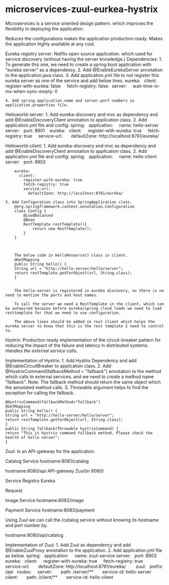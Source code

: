# microservices-zuul-eurkea-hystrix


Microservices is a service oriented design pattern.
which improves the flexibility in deploying the application. 


Reduces the configurations makes the application production ready.
Makes the application highly available at any cost.



Eureka registry server: Netflix open source application. which used for service discovery (without having the server knowledge.)
Dependencies:
	1. To generate this one, we need to create a spring boot application with "eureka server" as a dependency.
	2. Add @EnableEurekaServer annotation to the application.java class.
	3. Add application.yml file to not register this eureka server as one of the service and add below lines.
		eureka:
		  client:
		    register-with-eureka: false
		    fetch-registry: false
		  server:
		    wait-time-in-ms-when-sync-empty: 0
		
	4. Add spring.application.name and server.port numbers in application.properties file.


Helloworld-server:
	1. Add eureka-discovery and mvc as dependency and add @EnableDiscoveryClient annotation to application class.
	2. Add application.yml file and config:
		spring:
		  application:
		    name: hello-server
		server:
		  port: 8901
		  
		eureka:
		  client:
		    register-with-eureka: true
		    fetch-registry: true
		    service-url:
		      defaultZone: http://localhost:8761/eureka/
		  

Helloworld-client:
	1. Add eureka-discovery and mvc as dependency and add @EnableDiscoveryClient annotation to application class.
	2. Add application.yml file and config:
		spring:
		  application:
		    name: hello-client
		server:
		  port: 8902
		
		eureka:
		  client:
		    register-with-eureka: true
		    fetch-registry: true
		    service-url:
		      defaultZone: http://localhost:8761/eureka/
		
	3. Add Configuration class into SpringApplication class.
		@org.springframework.context.annotation.Configuration
		class Config {
			@LoadBalanced
			@Bean
			RestTemplate restTemplate(){
				return new RestTemplate();
			}
		}
		
		
		
		The below code in HelloResource() class in client.
		@GetMapping
		public String hello() {
		String url = "http://hello-server/hello/server";
		return restTemplate.getForObject(url, String.class);
		}
		
		
		The hello-server is registered in eureka discovery, so there is no need to mention the ports and host names.
		
		To call the server we need a RestTemplate in the client, which can be autowired because before eureka/spring cloud loads we need to load resttemplate for that we need to use configuration.
		
		The above lines should be added in rest client which helps the eureka server to know that this is the rest template I need to control to.
		
		
Hystrix:
Production ready implementation of the circuit-breaker pattern for reducing the impact of the failure and latency in distributed systems.
*Handles the external service calls*.

Implementation of Hystrix:
	1. Add Hystrix Dependency and add @EnableCircuitBreaker to application class.
	2. Add @HystrixCommand(fallbackMethod = "fallback") annotation to the method which calls to external services. and we need to create a method name "fallback".
Note: The fallback method should return the same object which the annotated method calls. 
	3. Throwable argument helps to find the exception for calling the fallback.

	@HystrixCommand(fallbackMethod="fallback")
	@GetMapping
	public String hello() {
	String url = "http://hello-server/hello/server";
	return restTemplate.getForObject(url, String.class);
	}
	public String fallback(Throwable hystrixCommand) {
	return "This is Hystrix command fallback method. Please check the health of hello server";
	}
	

Zuul:
Is an API-gateway for the application.





Catalog Service
hostname:8081/catalog

hostname:8080/api
API-gateway
Zuul(in 8080)

Service Registry
Eureka

Request

Image Service
hostname:8082/image

Payment Service
hostname:8083/payment

Using Zuul we can call the /catalog service without knowing its hostname and port number by.

hostname:8080/api/catalog 

Implementation of Zuul:
	1. Add Zuul as dependency and add @EnableZuulProxy annotation to the application.
	2. Add application.yml file as below.
		spring:
		  application:
		    name: zuul-service
		server:
		  port: 8903
		  
		eureka:
		  client:
		    register-with-eureka: true
		    fetch-registry: true
		    service-url:
		      defaultZone: http://localhost:8761/eureka/
		      
		zuul:
		  prefix: /api
		  routes:
		    server:
		      path: /server/**
		      service-id: hello-server
		    client:
		      path: /client/**
		      service-id: hello-client
		  
		
